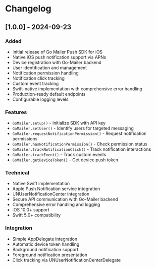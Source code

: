 # Changelog

## [1.0.0] - 2024-09-23

### Added
- Initial release of Go Mailer Push SDK for iOS
- Native iOS push notification support via APNs
- Device registration with Go-Mailer backend
- User identification and management
- Notification permission handling
- Notification click tracking
- Custom event tracking
- Swift-native implementation with comprehensive error handling
- Production-ready default endpoints
- Configurable logging levels

### Features
- `GoMailer.setup()` - Initialize SDK with API key
- `GoMailer.setUser()` - Identify users for targeted messaging
- `GoMailer.requestNotificationPermission()` - Request notification permissions
- `GoMailer.hasNotificationPermission()` - Check permission status
- `GoMailer.trackNotificationClick()` - Track notification interactions
- `GoMailer.trackEvent()` - Track custom events
- `GoMailer.getDeviceToken()` - Get device push token

### Technical
- Native Swift implementation
- Apple Push Notification service integration
- UNUserNotificationCenter integration
- Secure API communication with Go-Mailer backend
- Comprehensive error handling and logging
- iOS 10.0+ support
- Swift 5.0+ compatibility

### Integration
- Simple AppDelegate integration
- Automatic device token handling
- Background notification support
- Foreground notification presentation
- Click tracking via UNUserNotificationCenterDelegate
